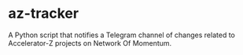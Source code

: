 # az-tracker
A Python script that notifies a Telegram channel of changes related to Accelerator-Z projects on Network Of Momentum.
